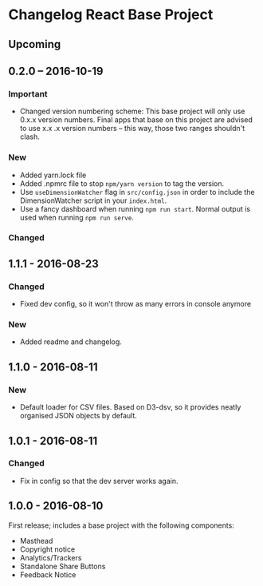 # Changelog React Base Project

## Upcoming

## 0.2.0 – 2016-10-19
### Important
- Changed version numbering scheme: This base project will only use 0.x.x 
version numbers. Final apps that base on this project are advised to use x.x
.x version numbers – this way, those two ranges shouldn't clash.

### New
- Added yarn.lock file
- Added .npmrc file to stop `npm/yarn version` to tag the version.
- Use `useDimensionWatcher` flag in `src/config.json` in order to include the
 DimensionWatcher script in your `index.html`.
- Use a fancy dashboard when running `npm run start`. Normal output is used 
when running `npm run serve`.

### Changed


## 1.1.1 - 2016-08-23
### Changed
- Fixed dev config, so it won't throw as many errors in console anymore

### New
- Added readme and changelog.

## 1.1.0 - 2016-08-11
### New
- Default loader for CSV files. Based on D3-dsv, so it provides neatly organised JSON objects by default.

## 1.0.1 - 2016-08-11
### Changed
- Fix in config so that the dev server works again.

## 1.0.0 - 2016-08-10

First release; includes a base project with the following components:

- Masthead
- Copyright notice
- Analytics/Trackers
- Standalone Share Buttons
- Feedback Notice
